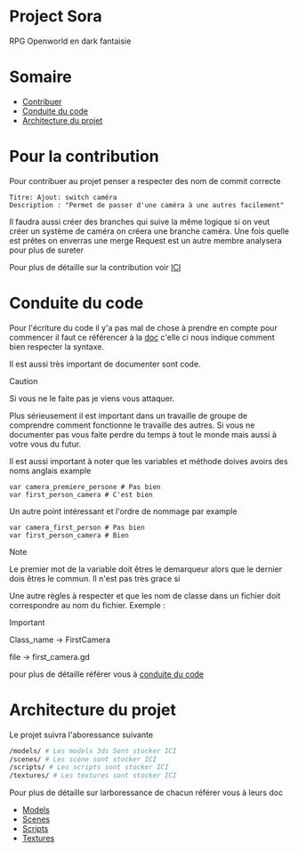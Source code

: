# Project Sora
 RPG Openworld en dark fantaisie

# Somaire
- [Contribuer](#pour-la-contribution)
- [Conduite du code](#conduite-du-code)
- [Architecture du projet](#architecture-du-projet)

# Pour la contribution
Pour contribuer au projet penser a respecter des nom de commit correcte
```
Titre: Ajout: switch caméra
Description : "Permet de passer d'une caméra à une autres facilement"
```

Il faudra aussi créer des branches qui suive la même logique si on veut créer un système de caméra on créera une branche caméra. Une fois quelle est prêtes on enverras une merge Request est un autre membre analysera pour plus de sureter

Pour plus de détaille sur la contribution voir [ICI](CONTRIBUTING.md)

# Conduite du code
Pour l'écriture du code il y'a pas mal de chose à prendre en compte pour commencer il faut ce référencer à la [doc](https://docs.godotengine.org/fr/4.x/tutorials/scripting/gdscript/gdscript_styleguide.html) c'elle ci nous indique comment bien respecter la syntaxe. 

Il est aussi très important de documenter sont code.

> [!CAUTION] 
> Si vous ne le faite pas je viens vous attaquer.
  >
> Plus sérieusement il est important dans un travaille de groupe de comprendre comment fonctionne le travaille des autres.
> Si vous ne documenter pas vous faite perdre du temps à tout le monde mais aussi à votre vous du futur. 

Il est aussi important à noter que les variables et méthode doives avoirs des noms anglais example

```gdscript
var camera_premiere_persone # Pas bien
var first_person_camera # C'est bien
```

Un autre point intéressant et l'ordre de nommage par example
```gdscript
var camera_first_person # Pas bien
var first_person_camera # Bien
```

> [!NOTE]
> Le premier mot de la variable doit êtres le demarqueur alors que le dernier dois êtres le commun. Il n'est pas très grace si

Une autre règles à respecter et que les nom de classe dans un fichier doit correspondre au nom du fichier. Exemple : 

> [!IMPORTANT]
> Class_name -> FirstCamera
  >
> file -> first_camera.gd

pour plus de détaille référer vous à [conduite du code](CODE_OF_CONDUCT.md)

# Architecture du projet
Le projet suivra l'aboressance suivante
```sh
/models/ # Les models 3ds Sont stocker ICI
/scenes/ # Les scène sont stocker ICI
/scripts/ # Les scripts sont stocker ICI
/textures/ # Les textures sont stocker ICI
```

Pour plus de détaille sur larboressance de chacun référer vous à leurs doc

- [Models](Models/README.md)
- [Scenes](Scenes/README.md)
- [Scripts](Scripts/README.md)
- [Textures](Textures/README.md)